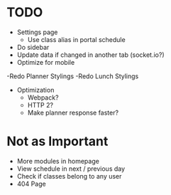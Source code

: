 # TODO
- Settings page
  - Use class alias in portal schedule
- Do sidebar
- Update data if changed in another tab (socket.io?)
- Optimize for mobile

-Redo Planner Stylings
-Redo Lunch Stylings

- Optimization
  - Webpack?
  - HTTP 2?
  - Make planner response faster?

# Not as Important
- More modules in homepage
- View schedule in next / previous day
- Check if classes belong to any user
- 404 Page
